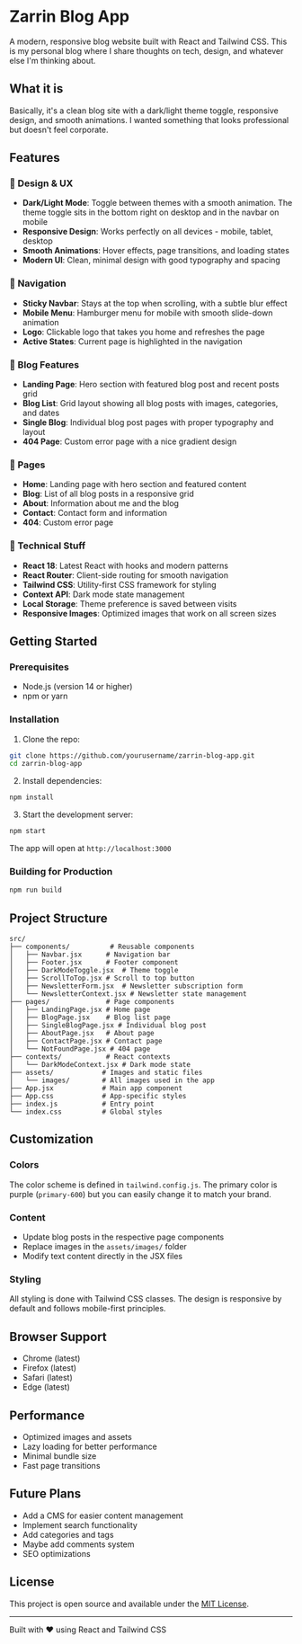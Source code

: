 # Zarrin Blog App

A modern, responsive blog website built with React and Tailwind CSS. This is my personal blog where I share thoughts on tech, design, and whatever else I'm thinking about.

## What it is

Basically, it's a clean blog site with a dark/light theme toggle, responsive design, and smooth animations. I wanted something that looks professional but doesn't feel corporate.

## Features

### 🎨 Design & UX

- **Dark/Light Mode**: Toggle between themes with a smooth animation. The theme toggle sits in the bottom right on desktop and in the navbar on mobile
- **Responsive Design**: Works perfectly on all devices - mobile, tablet, desktop
- **Smooth Animations**: Hover effects, page transitions, and loading states
- **Modern UI**: Clean, minimal design with good typography and spacing

### 📱 Navigation

- **Sticky Navbar**: Stays at the top when scrolling, with a subtle blur effect
- **Mobile Menu**: Hamburger menu for mobile with smooth slide-down animation
- **Logo**: Clickable logo that takes you home and refreshes the page
- **Active States**: Current page is highlighted in the navigation

### 📝 Blog Features

- **Landing Page**: Hero section with featured blog post and recent posts grid
- **Blog List**: Grid layout showing all blog posts with images, categories, and dates
- **Single Blog**: Individual blog post pages with proper typography and layout
- **404 Page**: Custom error page with a nice gradient design

### 🎯 Pages

- **Home**: Landing page with hero section and featured content
- **Blog**: List of all blog posts in a responsive grid
- **About**: Information about me and the blog
- **Contact**: Contact form and information
- **404**: Custom error page

### 🔧 Technical Stuff

- **React 18**: Latest React with hooks and modern patterns
- **React Router**: Client-side routing for smooth navigation
- **Tailwind CSS**: Utility-first CSS framework for styling
- **Context API**: Dark mode state management
- **Local Storage**: Theme preference is saved between visits
- **Responsive Images**: Optimized images that work on all screen sizes

## Getting Started

### Prerequisites

- Node.js (version 14 or higher)
- npm or yarn

### Installation

1. Clone the repo:

```bash
git clone https://github.com/yourusername/zarrin-blog-app.git
cd zarrin-blog-app
```

2. Install dependencies:

```bash
npm install
```

3. Start the development server:

```bash
npm start
```

The app will open at `http://localhost:3000`

### Building for Production

```bash
npm run build
```

## Project Structure

```
src/
├── components/          # Reusable components
│   ├── Navbar.jsx      # Navigation bar
│   ├── Footer.jsx      # Footer component
│   ├── DarkModeToggle.jsx  # Theme toggle
│   ├── ScrollToTop.jsx # Scroll to top button
│   ├── NewsletterForm.jsx  # Newsletter subscription form
│   └── NewsletterContext.jsx # Newsletter state management
├── pages/              # Page components
│   ├── LandingPage.jsx # Home page
│   ├── BlogPage.jsx    # Blog list page
│   ├── SingleBlogPage.jsx # Individual blog post
│   ├── AboutPage.jsx   # About page
│   ├── ContactPage.jsx # Contact page
│   └── NotFoundPage.jsx # 404 page
├── contexts/           # React contexts
│   └── DarkModeContext.jsx # Dark mode state
├── assets/            # Images and static files
│   └── images/        # All images used in the app
├── App.jsx            # Main app component
├── App.css            # App-specific styles
├── index.js           # Entry point
└── index.css          # Global styles
```

## Customization

### Colors

The color scheme is defined in `tailwind.config.js`. The primary color is purple (`primary-600`) but you can easily change it to match your brand.

### Content

- Update blog posts in the respective page components
- Replace images in the `assets/images/` folder
- Modify text content directly in the JSX files

### Styling

All styling is done with Tailwind CSS classes. The design is responsive by default and follows mobile-first principles.

## Browser Support

- Chrome (latest)
- Firefox (latest)
- Safari (latest)
- Edge (latest)

## Performance

- Optimized images and assets
- Lazy loading for better performance
- Minimal bundle size
- Fast page transitions

## Future Plans

- Add a CMS for easier content management
- Implement search functionality
- Add categories and tags
- Maybe add comments system
- SEO optimizations

## License

This project is open source and available under the [MIT License](LICENSE).

---

Built with ❤️ using React and Tailwind CSS

